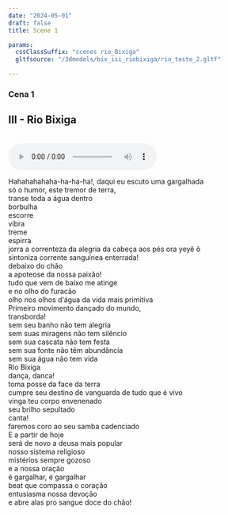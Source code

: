 ```yaml
---
date: "2024-05-01"
draft: false
title: Scene 1

params:
  cssClassSuffix: "scenes rio_Bixiga"
  gltfsource: "/3dmodels/bix_iii_riobixiga/rio_teste_2.gltf"

---
```

### Cena 1
## III - Rio Bixiga
<canvas id="c"></canvas>
<br>
<audio controls autoplay class="">
    <source src="audio/RIO_BIXIGA.mp3"> type=" audio/mpeg">Your browser does not support the audio element.
</audio>
<p>Hahahahahaha-ha-ha-ha!, daqui eu escuto uma gargalhada<br>
só o humor, este tremor de terra,<br>
transe toda a água dentro<br>
borbulha<br>
escorre<br>
vibra<br>
treme<br>
espirra<br>
jorra a correnteza da alegria da cabeça aos pés
ora yeyê ô<br>
sintoniza corrente sanguínea enterrada!<br>
debaixo do chão<br>
a apoteose da nossa paixão!<br>
tudo que vem de baixo me atinge<br>
e no olho do furacão<br>
olho nos olhos d‘água da vida mais primitiva<br>
Primeiro movimento dançado do mundo,<br>
transborda!<br>
sem seu banho não tem alegria<br>
sem suas miragens não tem silêncio<br>
sem sua cascata não tem festa<br>
sem sua fonte não têm abundância<br>
sem sua água não tem vida<br>
Rio Bixiga<br>
dança, danca!<br>
toma posse da face da terra<br>
cumpre seu destino de vanguarda de tudo que é vivo<br>
vinga teu corpo envenenado<br>
seu brilho sepultado<br>
canta!<br>
faremos coro ao seu samba cadenciado<br>
E a partir de hoje<br>
será de novo a deusa mais popular<br>
nosso sistema religioso<br>
mistérios sempre gozoso<br>
e a nossa oração<br>
é gargalhar, é gargalhar<br>
beat que compassa o coração<br>
entusiasma nossa devoção<br>
e abre alas pro sangue doce do chão!</p>
